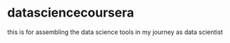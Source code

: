 # datasciencecoursera
this is for assembling the data science tools in my journey as data scientist

